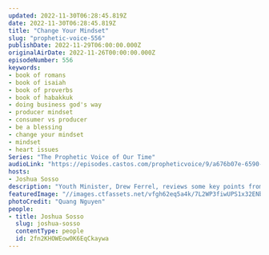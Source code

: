 ```yaml
---
updated: 2022-11-30T06:28:45.819Z
date: 2022-11-30T06:28:45.819Z
title: "Change Your Mindset"
slug: "prophetic-voice-556"
publishDate: 2022-11-29T06:00:00.000Z
originalAirDate: 2022-11-26T00:00:00.000Z
episodeNumber: 556
keywords:
- book of romans
- book of isaiah
- book of proverbs
- book of habakkuk
- doing business god's way
- producer mindset
- consumer vs producer
- be a blessing
- change your mindset
- mindset
- heart issues
Series: "The Prophetic Voice of Our Time"
audioLink: "https://episodes.castos.com/propheticvoice/9/a676b07e-6590-487e-bd95-1a7a7407e237/11-26-27-22-The-Prophetic-Voice-of-our-Time-mixdown-.mp3"
hosts:
- Joshua Sosso
description: "Youth Minister, Drew Ferrel, reviews some key points from the recent Prophetic and Business Training. Drew discusses the importance of changing our mindset. In order to be a part of this great move, we must be proactive and act, seeing how we can help others, rather than what we can do for ourselves. That means that we should be a blessing, not seek blessings out. We should have the mindset of a producer, not a consumer. We should consider God's heart, not cast our own judgement and hatred. We must go before God and change our mindset to one that aligns with His own."
featuredImage: "//images.ctfassets.net/vfgh62eq5a4k/7L2WP3fiwUPS1x32ENbg0V/771f045587fefaf537c948a1f4a7e560/pexels-quang-nguyen-vinh-2132180__1_.jpg"
photoCredit: "Quang Nguyen"
people:
- title: Joshua Sosso
  slug: joshua-sosso
  contentType: people
  id: 2fn2KHOWEow0K6EqCkaywa
---
```

